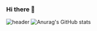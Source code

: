 ### Hi there 👋
![header](https://capsule-render.vercel.app/api?type=waving&color=auto&text=Minjoon's%Github!&fontSize=50)
![Anurag's GitHub stats](https://github-readme-stats.vercel.app/api?username=MinjoonHK&show_icons=true&theme=radical)
